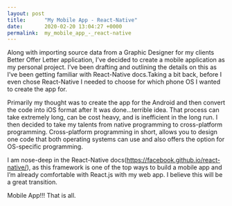 ```yaml
---
layout: post
title:      "My Mobile App - React-Native"
date:       2020-02-20 13:04:27 +0000
permalink:  my_mobile_app_-_react-native
---
```



Along with importing source data from a Graphic Designer for my clients Better Offer Letter application, I’ve decided to create a mobile application as my personal project. I’ve been drafting and outlining the details on this as I’ve been getting familiar with React-Native docs.Taking a bit back, before I even chose React-Native I needed to choose for which phone OS I wanted to create the app for.

Primarily my thought was to create the app for the Android and then convert the code into iOS format after It was done...terrible idea. That process can take extremely long, can be cost heavy, and is inefficient in the long run. I then decided to take my talents from native programming to cross-platform programming. Cross-platform programming in short, allows you to design one code that both operating systems can use and also offers the option for OS-specific programming.

I am nose-deep in the React-Native docs(https://facebook.github.io/react-native/), as this framework is one of the top ways to build a mobile app and I’m already comfortable with React.js with my web app. I believe this will be a great transition.


Mobile App!!! That is all.

